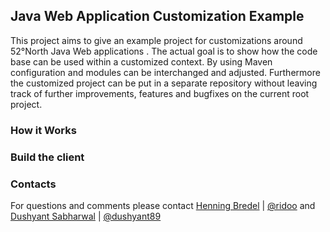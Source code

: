 ## Java Web Application Customization Example
This project aims to give an example project for customizations around 52°North Java Web applications . The actual goal is to show how the code base can be used within a customized context. By using Maven configuration and modules can be interchanged and adjusted. Furthermore the customized project can be put in a separate repository without leaving track of further improvements, features and bugfixes on the current root project.

### How it Works


### Build the client


### Contacts

For questions and comments please contact [Henning Bredel](mailto:h.bredel@52north.org) | [@ridoo](https://github.com/ridoo)
and [Dushyant Sabharwal](mailto:d.sabharwal@52north.org) | [@dushyant89](https://github.com/dushyant89)
